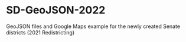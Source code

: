 # SD-GeoJSON-2022
  GeoJSON files and Google Maps example for the newly created Senate districts (2021 Redistricting)
